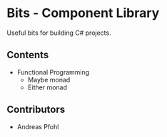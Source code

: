 # Bits - Component Library

Useful bits for building C# projects.

## Contents

- Functional Programming
  - Maybe monad
  - Either monad

## Contributors

- Andreas Pfohl
